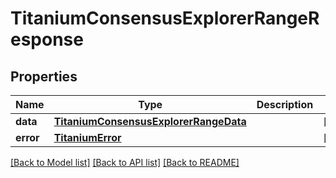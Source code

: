 # TitaniumConsensusExplorerRangeResponse


## Properties
Name | Type | Description | Notes
------------ | ------------- | ------------- | -------------
**data** | [**TitaniumConsensusExplorerRangeData**](TitaniumConsensusExplorerRangeData.md) |  | [optional] 
**error** | [**TitaniumError**](TitaniumError.md) |  | [optional] 

[[Back to Model list]](../README.md#documentation-for-models) [[Back to API list]](../README.md#documentation-for-api-endpoints) [[Back to README]](../README.md)


